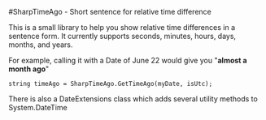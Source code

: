 #SharpTimeAgo - Short sentence for relative time difference



This is a small library to help you show relative time differences in a sentence form.  It currently supports seconds, minutes, hours, days, months, and years.

For example, calling it with a Date of June 22 would give you 
"__almost a month ago__"

    string timeAgo = SharpTimeAgo.GetTimeAgo(myDate, isUtc);

There is also a DateExtensions class which adds several utility methods to System.DateTime	 